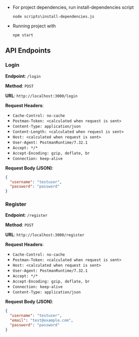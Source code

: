 - For project dependencies, run install-dependencies script
    ```
    node scripts\install-dependencies.js
    ```
- Running project with
    ```
    npm start
    ```

## API Endpoints

### Login

**Endpoint**: `/login`

**Method**: `POST`

**URL**: `http://localhost:3000/login`

**Request Headers**:
- `Cache-Control: no-cache`
- `Postman-Token: <calculated when request is sent>`
- `Content-Type: application/json`
- `Content-Length: <calculated when request is sent>`
- `Host: <calculated when request is sent>`
- `User-Agent: PostmanRuntime/7.32.1`
- `Accept: */*`
- `Accept-Encoding: gzip, deflate, br`
- `Connection: keep-alive`

**Request Body (JSON)**:
```json
{
  "username": "testuser",
  "password": "password"
}
```

### Register

**Endpoint**: `/register`

**Method**: `POST`

**URL**: `http://localhost:3000/register`

**Request Headers**:
- `Cache-Control: no-cache`
- `Postman-Token: <calculated when request is sent>`
- `Host: <calculated when request is sent>`
- `User-Agent: PostmanRuntime/7.32.1`
- `Accept: */*`
- `Accept-Encoding: gzip, deflate, br`
- `Connection: keep-alive`
- `Content-Type: application/json`

**Request Body (JSON)**:
```json
{
  "username": "testuser",
  "email": "test@example.com",
  "password": "password"
}
```
